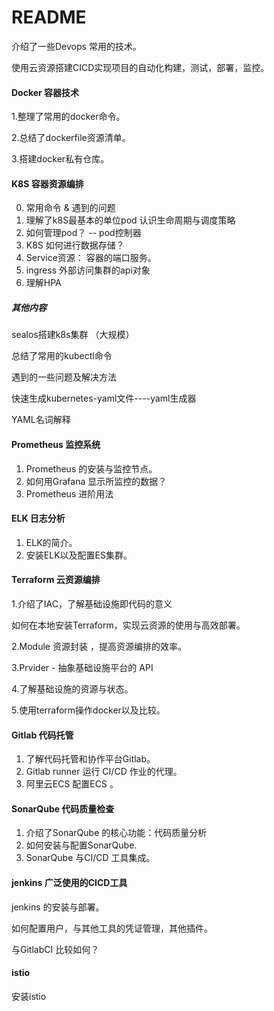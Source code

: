 # README

介绍了一些Devops 常用的技术。

使用云资源搭建CICD实现项目的自动化构建，测试，部署，监控。

#### Docker  容器技术

1.整理了常用的docker命令。

2.总结了dockerfile资源清单。

3.搭建docker私有仓库。

#### K8S   容器资源编排

0. 常用命令 &  遇到的问题
1. 理解了k8S最基本的单位pod   认识生命周期与调度策略
2. 如何管理pod？  -- pod控制器
3. K8S 如何进行数据存储？
4. Service资源： 容器的端口服务。
5. ingress 外部访问集群的api对象
6. 理解HPA 

##### 其他内容

sealos搭建k8s集群    （大规模）

总结了常用的kubectl命令

遇到的一些问题及解决方法

快速生成kubernetes-yaml文件----yaml生成器

YAML名词解释

#### Prometheus  监控系统

1. Prometheus 的安装与监控节点。
2. 如何用Grafana 显示所监控的数据？
3. Prometheus  进阶用法

#### ELK 日志分析

1.  ELK的简介。
2. 安装ELK以及配置ES集群。


#### Terraform   云资源编排

1.介绍了IAC，了解基础设施即代码的意义

如何在本地安装Terraform，实现云资源的使用与高效部署。

2.Module  资源封装 ，提高资源编排的效率。

3.Prvider   - 抽象基础设施平台的 API 

4.了解基础设施的资源与状态。

 5.使用terraform操作docker以及比较。

#### Gitlab   代码托管

1. 了解代码托管和协作平台Gitlab。
2. Gitlab runner   运行 CI/CD 作业的代理。
3. 阿里云ECS 配置ECS 。

#### SonarQube   代码质量检查

1. 介绍了SonarQube 的核心功能：代码质量分析
2. 如何安装与配置SonarQube.
3. SonarQube 与CI/CD 工具集成。

#### jenkins   广泛使用的CICD工具

jenkins 的安装与部署。

如何配置用户，与其他工具的凭证管理，其他插件。

与GitlabCI 比较如何？

#### istio

安装istio